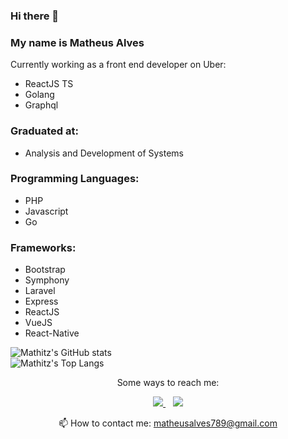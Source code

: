 ### Hi there 👋

<h3>My name is Matheus Alves</h3>

<p>Currently working as a front end developer on Uber:</p>
<ul>
  <li>ReactJS TS</li>
  <li>Golang</li>
  <li>Graphql</li>
</ul>

<h3> Graduated at: </h3>
<ul>
  <li>Analysis and Development of Systems</li>
</ul>

<h3> Programming Languages: </h3>
<ul>
  <li>PHP</li>
  <li>Javascript</li>
  <li>Go</li>
</ul>

<h3> Frameworks: </h3>
<ul>
  <li>Bootstrap</li>
  <li>Symphony</li>
  <li>Laravel</li>
  <li>Express</li>
  <li>ReactJS</li>
  <li>VueJS</li>
  <li>React-Native</li>
</ul>

![Mathitz's GitHub stats](https://github-readme-stats.vercel.app/api?username=mathitz&show_icons=true&bg_color=00000000)  
![Mathitz's Top Langs](https://github-readme-stats-git-masterrstaa-rickstaa.vercel.app/api/top-langs/?username=mathitz&theme=dracula)

<p align='center'>Some ways to reach me: </p>
    <p align='center'>
      <a href="https://www.linkedin.com/in/matheusalves-789">
        <img src="https://img.shields.io/badge/linkedin-%230077B5.svg?&style=for-the-badge&logo=linkedin&logoColor=white" />
      </a>&nbsp;&nbsp
      <a href="https://wa.me/5585981124677?text=Olá!%20Matheus">
        <img src="https://img.shields.io/badge/WHATSAPP-%2325D366.svg?&style=for-the-badge&logo=whatsapp&logoColor=white" />    
      </a>
    </p>
    
<p align='center'>
  📫 How to contact me: <a href='mailto:matheusalves789@gmail.com'>matheusalves789@gmail.com</a>
</p>

<!--
**MathiTz/MathiTz** is a ✨ _special_ ✨ repository because its `README.md` (this file) appears on your GitHub profile.

Here are some ideas to get you started:

- 🔭 I’m currently working on ...
- 🌱 I’m currently learning ...
- 👯 I’m looking to collaborate on ...
- 🤔 I’m looking for help with ...
- 💬 Ask me about ...
- 📫 How to reach me: ...
- 😄 Pronouns: ...
- ⚡ Fun fact: ...
-->

